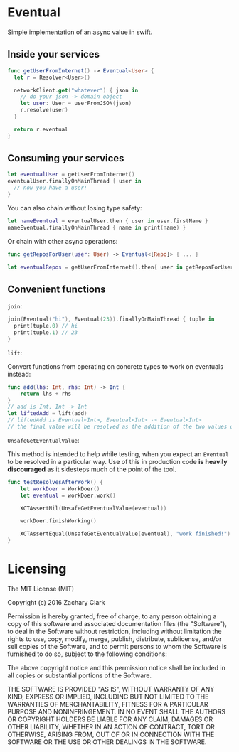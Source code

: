 # Eventual

Simple implementation of an async value in swift.

## Inside your services

```swift
func getUserFromInternet() -> Eventual<User> {
  let r = Resolver<User>()

  networkClient.get("whatever") { json in
    // do your json -> domain object
    let user: User = userFromJSON(json)
    r.resolve(user)
  }

  return r.eventual
}
```

## Consuming your services

```swift
let eventualUser = getUserFromInternet()
eventualUser.finallyOnMainThread { user in
  // now you have a user!
}
```

You can also chain without losing type safety:

```swift
let nameEventual = eventualUser.then { user in user.firstName }
nameEventual.finallyOnMainThread { name in print(name) }
```

Or chain with other async operations:

```swift
func getReposForUser(user: User) -> Eventual<[Repo]> { ... }

let eventualRepos = getUserFromInternet().then{ user in getReposForUser(user) }
```

## Convenient functions

`join`:

```swift
join(Eventual("hi"), Eventual(23)).finallyOnMainThread { tuple in
  print(tuple.0) // hi
  print(tuple.1) // 23
}
```

`lift`:

Convert functions from operating on concrete types to work on eventuals instead:

```swift
func add(lhs: Int, rhs: Int) -> Int {
    return lhs + rhs
}
// add is Int, Int -> Int
let liftedAdd = lift(add)
// liftedAdd is Eventual<Int>, Eventual<Int> -> Eventual<Int>
// the final value will be resolved as the addition of the two values once they resolve
```

`UnsafeGetEventualValue`:

This method is intended to help while testing, when you expect an `Eventual` to be resolved in a particular way. Use of this in production code **is heavily discouraged** as it sidesteps much of the point of the tool.

```swift
func testResolvesAfterWork() {
    let workDoer = WorkDoer()
    let eventual = workDoer.work()

    XCTAssertNil(UnsafeGetEventualValue(eventual))

    workDoer.finishWorking()

    XCTAssertEqual(UnsafeGetEventualValue(eventual), "work finished!")
}
```

# Licensing

The MIT License (MIT)

Copyright (c) 2016 Zachary Clark

Permission is hereby granted, free of charge, to any person obtaining a copy
of this software and associated documentation files (the "Software"), to deal
in the Software without restriction, including without limitation the rights
to use, copy, modify, merge, publish, distribute, sublicense, and/or sell
copies of the Software, and to permit persons to whom the Software is
furnished to do so, subject to the following conditions:

The above copyright notice and this permission notice shall be included in all
copies or substantial portions of the Software.

THE SOFTWARE IS PROVIDED "AS IS", WITHOUT WARRANTY OF ANY KIND, EXPRESS OR
IMPLIED, INCLUDING BUT NOT LIMITED TO THE WARRANTIES OF MERCHANTABILITY,
FITNESS FOR A PARTICULAR PURPOSE AND NONINFRINGEMENT. IN NO EVENT SHALL THE
AUTHORS OR COPYRIGHT HOLDERS BE LIABLE FOR ANY CLAIM, DAMAGES OR OTHER
LIABILITY, WHETHER IN AN ACTION OF CONTRACT, TORT OR OTHERWISE, ARISING FROM,
OUT OF OR IN CONNECTION WITH THE SOFTWARE OR THE USE OR OTHER DEALINGS IN THE
SOFTWARE.
